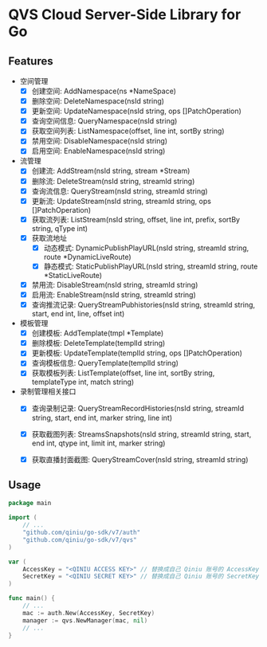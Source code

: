 # QVS Cloud Server-Side Library for Go

## Features

- 空间管理
    - [x] 创建空间: AddNamespace(ns *NameSpace)
	- [x] 删除空间: DeleteNamespace(nsId string)
	- [x] 更新空间: UpdateNamespace(nsId string, ops []PatchOperation)
	- [x] 查询空间信息: QueryNamespace(nsId string)
	- [x] 获取空间列表: ListNamespace(offset, line int, sortBy string)
	- [x] 禁用空间: DisableNamespace(nsId string)
    - [x] 启用空间: EnableNamespace(nsId string)

- 流管理
    - [x] 创建流: AddStream(nsId string, stream *Stream)
    - [x] 删除流: DeleteStream(nsId string, streamId string)
    - [x] 查询流信息: QueryStream(nsId string, streamId string)
    - [x] 更新流: UpdateStream(nsId string, streamId string, ops []PatchOperation)
    - [x] 获取流列表: ListStream(nsId string, offset, line int, prefix, sortBy string, qType int)
    - [x] 获取流地址
        - [x] 动态模式: DynamicPublishPlayURL(nsId string, streamId string, route *DynamicLiveRoute)
        - [x] 静态模式: StaticPublishPlayURL(nsId string, streamId string, route *StaticLiveRoute)
    - [x] 禁用流: DisableStream(nsId string, streamId string)
    - [x] 启用流: EnableStream(nsId string, streamId string)
    - [x] 查询推流记录: QueryStreamPubhistories(nsId string, streamId string, start, end int, line, offset int)

- 模板管理
    - [x] 创建模板: AddTemplate(tmpl *Template)
    - [x] 删除模板: DeleteTemplate(templId string)
    - [x] 更新模板: UpdateTemplate(templId string, ops []PatchOperation)
    - [x] 查询模板信息: QueryTemplate(templId string)
    - [x] 获取模板列表: ListTemplate(offset, line int, sortBy string, templateType int, match string)

- 录制管理相关接口
    - [x] 查询录制记录: QueryStreamRecordHistories(nsId string, streamId string, start, end int, marker string, line int)
    - [x] 获取截图列表: StreamsSnapshots(nsId string, streamId string, start, end int, qtype int, limit int, marker string)
    - [x] 获取直播封面截图: QueryStreamCover(nsId string, streamId string)


## Usage

```go
package main

import (
	// ...
	"github.com/qiniu/go-sdk/v7/auth"
	"github.com/qiniu/go-sdk/v7/qvs"
)

var (
	AccessKey = "<QINIU ACCESS KEY>" // 替换成自己 Qiniu 账号的 AccessKey.
	SecretKey = "<QINIU SECRET KEY>" // 替换成自己 Qiniu 账号的 SecretKey.
)

func main() {
	// ...
	mac := auth.New(AccessKey, SecretKey)
	manager := qvs.NewManager(mac, nil)
	// ...
}
```


